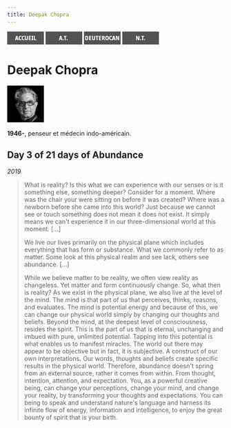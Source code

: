 ```yaml
---
title: Deepak Chopra
---
```

[<img src="/images/accueil.png">](/)
[<img src="/images/ancientestament.png">](/pages/ancientestament.html)
[<img src="/images/deuterocanoniques.png">](/pages/deuterocanoniques.html)
[<img src="/images/nouveautestament.png">](/pages/nouveautestament.html)

# Deepak Chopra

[<img src="/images/deepakchopra.png">](https://fr.wikipedia.org/wiki/Deepak_Chopra)

**1946-**, penseur et médecin indo-américain.


## Day 3 of 21 days of Abundance <a name="arkhe"></a>
*2019*

>What is reality? Is this what we can experience with our senses or is it something else, something deeper? Consider for a moment. Where was the chair your were sitting on before it was created? Where was a newborn before she came into this world? Just because we cannot see or touch something does not mean it does not exist. It simply means we can't experience it in our three-dimensional world at this moment. [...]
>
>We live our lives primarily on the physical plane which includes everything that has form or substance. What we commonly refer to as matter. Some look at this physical realm and see lack, others see abundance. [...]
>
>While we believe matter to be reality, we often view reality as changeless. Yet matter and form continuously change. So, what then is reality? As we exist in the physical plane, we also live at the level of the mind. The mind is that part of us that perceives, thinks, reasons, and evaluates. The mind is potential energy and because of this, we can change our physical world simply by changing our thoughts and beliefs. Beyond the mind, at the deepest level of consciousness, resides the spirit. This is the part of us that is eternal, unchanging and imbued with pure, unlimited potential. Tapping into this potential is what enables us to manifest miracles. The world out there may appear to be objective but in fact, it is subjective. A construct of our own interpretations. Our words, thoughts and beliefs create specific results in the physical world. Therefore, abundance doesn't spring from an external source, rather it comes from within. From thought, intention, attention, and expectation. You, as a powerful creative being, can change your perceptions, change your mind, and change your reality, by transforming your thoughts and expectations. You can being to speak and understand nature's language and harness its infinite flow of energy, information and intelligence, to enjoy the great bounty of spirit that is your birth.

